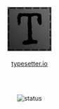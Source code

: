 <p align="center">
    <a href="https://typesetter.io"><img src=".github/assets/logo.png" alt="Typesetter"></a>
    <br>
    <br>
    <a href="https://typesetter.io">typesetter.io</a>
</p>
<br>
<br>
<p align="center">
    <img src="https://github.com/TypesetterIO/typesetter.io/actions/workflows/pages.yml/badge.svg" alt="status">
</p>